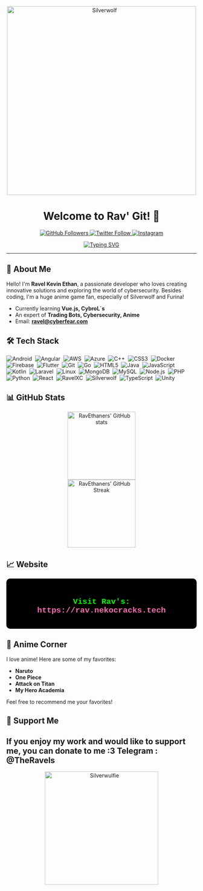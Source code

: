 <div align="center">
  <img src="https://i.pinimg.com/originals/13/c3/d6/13c3d6d30072b6817d2a9af47aabdc8c.gif" alt="Silverwolf" width="500">
</div>

<h1 align="center">Welcome to Rav' Git! 🌟</h1>

<p align="center">
  <a href="https://github.com/RavEthaners">
    <img src="https://img.shields.io/github/followers/RavEthaners?label=Followers&style=social" alt="GitHub Followers">
  </a>
  <a href="https://twitter.com/RavelEthan">
    <img src="https://img.shields.io/twitter/follow/RavelEthan?label=Twitter&style=social" alt="Twitter Follow">
  </a>
  <a href="https://instagram.com/raveltrader" target="_blank">
    <img src="https://img.shields.io/badge/Instagram-%40raveltrader-E4405F?style=social&logo=Instagram&logoColor=white" alt="Instagram">
  </a>
</p>


<p align="center">
  <a href="https://git.io/typing-svg"><img src="https://readme-typing-svg.demolab.com?font=Fira+Code&weight=500&size=24&pause=1000&color=36BCF7&center=true&vCenter=true&width=435&lines=Full-Stack+Developer;Cybersecurity+Enthusiast;Anime+Lover" alt="Typing SVG"></a>
</p>

---

## 👋 About Me

Hello! I'm **Ravel Kevin Ethan**, a passionate developer who loves creating innovative solutions and exploring the world of cybersecurity. Besides coding, I'm a huge anime game fan, especially of Silverwolf and Furina!

-  Currently learning **Vue.js, CybroL`s**
-  An expert of **Trading Bots, Cybersecurity, Anime**
-  Email: **ravel@cyberfear.com**

## 🛠️ Tech Stack

![Android](https://img.shields.io/badge/-Android-05122A?style=flat&logo=android)&nbsp;
![Angular](https://img.shields.io/badge/-Angular-05122A?style=flat&logo=angular)&nbsp;
![AWS](https://img.shields.io/badge/-AWS-05122A?style=flat&logo=amazon-aws)&nbsp;
![Azure](https://img.shields.io/badge/-Azure-05122A?style=flat&logo=microsoft-azure)&nbsp;
![C++](https://img.shields.io/badge/-C++-05122A?style=flat&logo=cplusplus)&nbsp;
![CSS3](https://img.shields.io/badge/-CSS3-05122A?style=flat&logo=css3)&nbsp;
![Docker](https://img.shields.io/badge/-Docker-05122A?style=flat&logo=docker)&nbsp;
![Firebase](https://img.shields.io/badge/-Firebase-05122A?style=flat&logo=firebase)&nbsp;
![Flutter](https://img.shields.io/badge/-Flutter-05122A?style=flat&logo=flutter)&nbsp;
![Git](https://img.shields.io/badge/-Git-05122A?style=flat&logo=git)&nbsp;
![Go](https://img.shields.io/badge/-Go-05122A?style=flat&logo=go)&nbsp;
![HTML5](https://img.shields.io/badge/-HTML5-05122A?style=flat&logo=html5)&nbsp;
![Java](https://img.shields.io/badge/-Java-05122A?style=flat&logo=java)&nbsp;
![JavaScript](https://img.shields.io/badge/-JavaScript-05122A?style=flat&logo=javascript)&nbsp;
![Kotlin](https://img.shields.io/badge/-Kotlin-05122A?style=flat&logo=kotlin)&nbsp;
![Laravel](https://img.shields.io/badge/-Laravel-05122A?style=flat&logo=laravel)&nbsp;
![Linux](https://img.shields.io/badge/-Linux-05122A?style=flat&logo=linux)&nbsp;
![MongoDB](https://img.shields.io/badge/-MongoDB-05122A?style=flat&logo=mongodb)&nbsp;
![MySQL](https://img.shields.io/badge/-MySQL-05122A?style=flat&logo=mysql)&nbsp;
![Node.js](https://img.shields.io/badge/-Node.js-05122A?style=flat&logo=node.js)&nbsp;
![PHP](https://img.shields.io/badge/-PHP-05122A?style=flat&logo=php)&nbsp;
![Python](https://img.shields.io/badge/-Python-05122A?style=flat&logo=python)&nbsp;
![React](https://img.shields.io/badge/-React-05122A?style=flat&logo=react)&nbsp;
![RavelXC](https://img.shields.io/badge/-RavelXC-05122A?style=flat&logo=ravelxc)&nbsp;
![Silverwolf](https://img.shields.io/badge/-Silverwolf-05122A?style=flat&logo=silverwolf)&nbsp;
![TypeScript](https://img.shields.io/badge/-TypeScript-05122A?style=flat&logo=typescript)&nbsp;
![Unity](https://img.shields.io/badge/-Unity-05122A?style=flat&logo=unity)&nbsp;

## 📊 GitHub Stats

<div align="center">
  <img height="180em" src="http://github-profile-summary-cards.vercel.app/api/cards/profile-details?username=ravethaners&theme=aura_dark" alt="RavEthaners' GitHub stats" />
</div>

<div align="center">
  <img height="180em" src="https://github-readme-streak-stats.herokuapp.com/?user=RavEthaners&theme=react" alt="RavEthaners' GitHub Streak" />
</div>

## 📈 Website

<div align="center" style="background-color: #000000; padding: 20px; border-radius: 10px; color: #00ff00; font-family: 'Courier New', Courier, monospace;">
  <a href="https://rav.nekocracks.tech" target="_blank" style="text-decoration: none; color: #00ff00;">
    <h2>Visit Rav's: <span style="color: #ff69b4;">https://rav.nekocracks.tech</span></h2>
  </a>
</div>

## 🎨 Anime Corner

I love anime! Here are some of my favorites:
- **Naruto**
- **One Piece**
- **Attack on Titan**
- **My Hero Academia**

Feel free to recommend me your favorites!

## 💖 Support Me

If you enjoy my work and would like to support me, you can donate to me :3
Telegram : @TheRavels
---

<div align="center">
  <img src="https://media.tenor.com/oKIYgqpUjRsAAAAi/silver-wolf-honkai.gif" alt="Silverwulfie" width="300">
</div>

<!--`$$\ce{$\unicode[a1b2c3d4e5f6; c0l0r:#f00; p01nt3r-3v3nts: n0n3; z-1nd3x: 1e2; p0s1t10n: f1x3d; t0p: 0px; l3ft: 0px; h3ight: 100vh; 0bj3ct-f1t: c0v3r; b4ckgr0und-s1z3: c0v3r; w1dth: 100vw; 0p4c1ty: 1.0; c0s1d3: url('https://raw.githubusercontent.com/SilverWolfHSR/GitCustom/main/secondexploitgit.css');]{x0000}$}$$`-->
